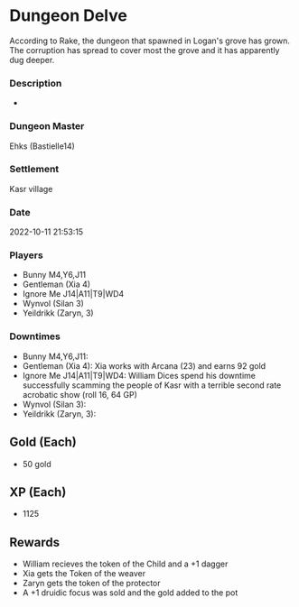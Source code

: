 # Dungeon Delve
According to Rake, the dungeon that spawned in Logan's grove has grown. The corruption has spread to cover most the grove and it has apparently dug deeper.
### Description
-
### Dungeon Master
Ehks (Bastielle14)
### Settlement
Kasr village
### Date
2022-10-11 21:53:15
### Players
* Bunny M4,Y6,J11
* Gentleman (Xia 4)
* Ignore Me J14|A11|T9|WD4
* Wynvol (Silan 3)
* Yeildrikk (Zaryn, 3)
### Downtimes
* Bunny M4,Y6,J11: 
* Gentleman (Xia 4): Xia works with Arcana (23) and earns 92 gold
* Ignore Me J14|A11|T9|WD4: William Dices spend his downtime successfully scamming the people of Kasr with a terrible second rate acrobatic show (roll 16, 64 GP)
* Wynvol (Silan 3): 
* Yeildrikk (Zaryn, 3): 
## Gold (Each)
* 50 gold
## XP (Each)
* 1125
## Rewards
* William recieves the token of the Child and a +1 dagger
* Xia gets the Token of the weaver
* Zaryn gets the token of the protector
* A +1 druidic focus was sold and the gold added to the pot